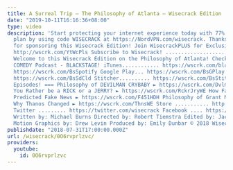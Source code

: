 ```yaml
---
title: A Surreal Trip – The Philosophy of Atlanta – Wisecrack Edition
date: "2019-10-11T16:16:36+08:00"
type: video
description: 'Start protecting your internet experience today with 77% off a 3 year
  plan by using code WISECRACK at https://NordVPN.com/wisecrack. Thanks to Nord VPN
  for sponsoring this Wisecrack Edition! Join WisecrackPLUS for Exclusive Pilot Access:
  http://wscrk.com/YtWcPls Subscribe to Wisecrack! ....................... http://wscrk.com/SbscrbWC
  Welcome to this Wisecrack Edition on the Philosophy of Atlanta! Check out our New
  COMEDY Podcast - BLACKSTAGE! iTunes............ https://wscrk.com/blackstage Spotify............
  https://wscrk.com/BsSpotify Google Play... https://wscrk.com/BsGPlay SoundCloud..
  https://wscrk.com/BsSdCld Stitcher.......... https://wscrk.com/BsStitcher === More
  Episodes! === Philosophy of DEVILMAN CRYBABY ► https://wscrk.com/DvlmnCWE Would
  You Rather be a RICK or a JERRY? ► https://wscrk.com/RckrJryWE How Fahrenheit 451
  Predicted Fake News ► https://wscrk.com/F451HDH Philosophy of Grant Morrison ► https://wscrk.com/GMrsnWE
  Why Thanos Changed ► https://wscrk.com/ThnsWE Store ........... http://wisecrackstore.com
  Twitter ......... https://twitter.com/wisecrack Facebook .... https://facebook.com/wisecrackedu
  Written by: Michael Burns Directed by: Robert Tiemstra Edited by: Jackson Maher
  Motion Graphics by: Drew Levin Produced by: Emily Dunbar © 2018 Wisecrack, Inc.'
publishdate: "2018-07-31T17:00:00.000Z"
url: /wisecrack/0O6rvprlzvc/
providers:
  youtube:
    id: 0O6rvprlzvc
---
```


